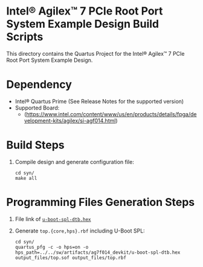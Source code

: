 # Intel® Agilex™ 7 PCIe Root Port System Example Design Build Scripts

This directory contains the Quartus Project for the Intel® Agilex™ 7 PCIe Root Port System Example Design.

# Dependency

- Intel® Quartus Prime (See Release Notes for the supported version)
- Supported Board:
  - (https://www.intel.com/content/www/us/en/products/details/fpga/development-kits/agilex/si-agf014.html)

# Build Steps

 1. Compile design and generate configuration file:

    ```
    cd syn/
	make all
    ```

# Programming Files Generation Steps

 1. File link of  [`u-boot-spl-dtb.hex`](https://github.com/altera-fpga/agilex7-ed-pcie-rp/tree/main/src/sw/artifacts/ag7f014_devkit/u-boot-spl-dtb.hex) 

 2. Generate `top.{core,hps}.rbf` including U-Boot SPL:

    ```
    cd syn/
    quartus_pfg -c -o hps=on -o hps_path=../../sw/artifacts/ag7f014_devkit/u-boot-spl-dtb.hex output_files/top.sof output_files/top.rbf
    ```
